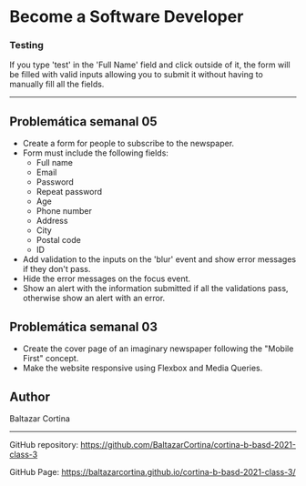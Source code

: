 # Become a Software Developer

### Testing

If you type 'test' in the 'Full Name' field and click outside of it, the form will be filled with valid inputs allowing you to submit it without having to manually fill all the fields.

---

## Problemática semanal 05

- Create a form for people to subscribe to the newspaper.
- Form must include the following fields:
    - Full name
    - Email
    - Password
    - Repeat password
    - Age
    - Phone number
    - Address
    - City
    - Postal code
    - ID
- Add validation to the inputs on the 'blur' event and show error messages if they don't pass.
- Hide the error messages on the focus event.
- Show an alert with the information submitted if all the validations pass, otherwise show an alert with an error.

## Problemática semanal 03

- Create the cover page of an imaginary newspaper following the "Mobile First" concept.
- Make the website responsive using Flexbox and Media Queries.

## Author

Baltazar Cortina

---

GitHub repository: https://github.com/BaltazarCortina/cortina-b-basd-2021-class-3

GitHub Page: https://baltazarcortina.github.io/cortina-b-basd-2021-class-3/